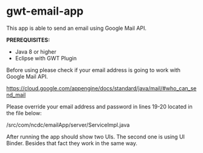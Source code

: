 # gwt-email-app

This app is able to send an email using Google Mail API.

**PREREQUISITES:**
- Java 8 or higher
- Eclipse with GWT Plugin

Before using please check if your email address is going to work with Google Mail API.

https://cloud.google.com/appengine/docs/standard/java/mail/#who_can_send_mail

Please override your email address and password in lines 19-20 located in the file below:

  /src/com/ncdc/emailApp/server/ServiceImpl.java
  
After running the app should show two UIs. The second one is using UI Binder. Besides that fact they work in the same way.
